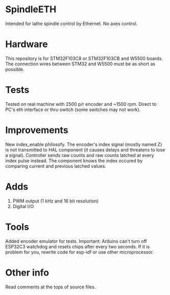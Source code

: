 # SpindleETH
Intended for lathe spindle control by Ethernet.
No axes control.

# Hardware
This repository is for STM32F103C8 or STM32F103CB and W5500 boards.
The connection wires between STM32 and W5500 must be as short as possible.

# Tests
Tested on real machine with 2500 p/r encoder and ~1500 rpm.
Direct to PC's eth interface or thru switch (some switches may not work).

# Improvements
New index_enable philosofy.
The encoder's index signal (mostly named Z) is not transmitted to HAL component (it causes delays and threatens to lose a signal).
Controller sends raw counts and raw counts latched at every index pulse instead.
The component knows the index occured by comparing current and previous latched values.

# Adds
1. PWM output (1 kHz and 16 bit resolution)
2. Digital I/O

# Tools
Added encoder emulator for tests.
Important: Arduino can't turn off ESP32C3 watchdog and resets chips after every two seconds.
If it is problem for you, rewrite code for esp-idf or use other microprocessor.

# Other info
Read comments at the tops of source files.
